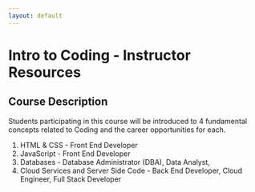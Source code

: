 ```yaml
---
layout: default
---
```

# Intro to Coding - Instructor Resources

## Course Description
Students participating in this course will be introduced to 4 fundamental concepts related to Coding and the career opportunities for each.
1. HTML & CSS - Front End Developer
2. JavaScript - Front End Developer
3. Databases - Database Administrator (DBA), Data Analyst,
4. Cloud Services and Server Side Code - Back End Developer, Cloud Engineer, Full Stack Developer